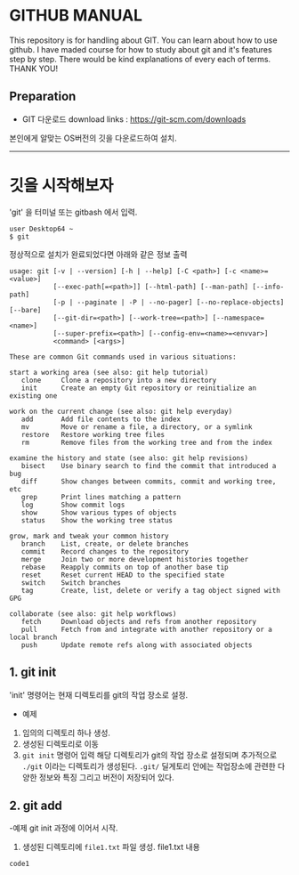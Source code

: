 # GITHUB MANUAL

This repository is for handling about GIT.
You can learn about how to use github. I have maded course for how to study about git and it's features step by step.
There would be kind explanations of every each of terms. THANK YOU!

## Preparation ##

- GIT 다운로드
download links : https://git-scm.com/downloads

본인에게 알맞는 OS버전의 깃을 다운로드하여 설치.

----------------------------------
# 깃을 시작해보자

'git' 을 터미널 또는 gitbash 에서 입력.

```
user Desktop64 ~ 
$ git
```
정상적으로 설치가 완료되었다면 아래와 같은 정보 출력
```
usage: git [-v | --version] [-h | --help] [-C <path>] [-c <name>=<value>]
           [--exec-path[=<path>]] [--html-path] [--man-path] [--info-path]
           [-p | --paginate | -P | --no-pager] [--no-replace-objects] [--bare]
           [--git-dir=<path>] [--work-tree=<path>] [--namespace=<name>]
           [--super-prefix=<path>] [--config-env=<name>=<envvar>]
           <command> [<args>]

These are common Git commands used in various situations:

start a working area (see also: git help tutorial)
   clone     Clone a repository into a new directory
   init      Create an empty Git repository or reinitialize an existing one

work on the current change (see also: git help everyday)
   add       Add file contents to the index
   mv        Move or rename a file, a directory, or a symlink
   restore   Restore working tree files
   rm        Remove files from the working tree and from the index

examine the history and state (see also: git help revisions)
   bisect    Use binary search to find the commit that introduced a bug
   diff      Show changes between commits, commit and working tree, etc
   grep      Print lines matching a pattern
   log       Show commit logs
   show      Show various types of objects
   status    Show the working tree status

grow, mark and tweak your common history
   branch    List, create, or delete branches
   commit    Record changes to the repository
   merge     Join two or more development histories together
   rebase    Reapply commits on top of another base tip
   reset     Reset current HEAD to the specified state
   switch    Switch branches
   tag       Create, list, delete or verify a tag object signed with GPG

collaborate (see also: git help workflows)
   fetch     Download objects and refs from another repository
   pull      Fetch from and integrate with another repository or a local branch
   push      Update remote refs along with associated objects
```

## 1. git init

'init' 명령어는 현재 디렉토리를 git의 작업 장소로 설정.
- 예제
1. 임의의 디렉토리 하나 생성.
2. 생성된 디렉토리로 이동
3. ```git init``` 명령어 입력
해당 디렉토리가 git의 작업 장소로 설정되며 추가적으로 ```./git``` 이라는 디렉토리가 생성된다.
```.git/``` 딜게토리 안에는 작업장소에 관련한 다양한 정보와 특징 그리고 버전이 저장되어 있다.

## 2. git add
-예제
git init 과정에 이어서 시작.
1. 생성된 디렉토리에 ```file1.txt``` 파일 생성.
file1.txt 내용
```
code1
```



   
   
